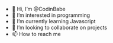 - 👋 Hi, I’m @CodinBabe
- 👀 I’m interested in programming
- 🌱 I’m currently learning Javascript
- 💞️ I’m looking to collaborate on projects
- 📫 How to reach me 

<!---
teboola/teboola is a ✨ special ✨ repository because its `README.md` (this file) appears on your GitHub profile.
You can click the Preview link to take a look at your changes.
--->
